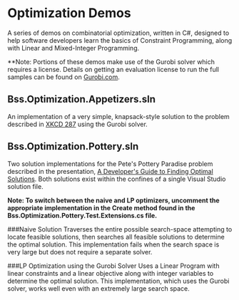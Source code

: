 # Optimization Demos
A series of demos on combinatorial optimization, written in C#, designed to help software 
developers learn the basics of Constraint Programming, along with Linear and 
Mixed-Integer Programming.

**Note: Portions of these demos make use of the Gurobi solver which requires a license.
Details on getting an evaluation license to run the full samples can 
be found on [Gurobi.com](http://www.gurobi.com/downloads/evaluation-request).


## Bss.Optimization.Appetizers.sln
An implementation of a very simple, knapsack-style solution to the problem described
in [XKCD 287](http://xkcd.com/287) using the Gurobi solver. 

 
## Bss.Optimization.Pottery.sln
Two solution implementations for the Pete's Pottery Paradise problem described in the
presentation, [A Developer's Guide to Finding Optimal Solutions](http://1drv.ms/1QqBcbh). 
Both solutions exist within the confines of a single Visual Studio solution file.

**Note: To switch between the naive and LP optimizers, uncomment the appropriate 
implementation in the Create method found in the 
Bss.Optimization.Pottery.Test.Extensions.cs file.**

###Naive Solution
Traverses the entire possible search-space attempting to locate feasible solutions, 
then searches all feasible solutions to determine the optimal solution.  This implementation
fails when the search space is very large but does not require a separate solver.

###LP Optimization using the Gurobi Solver
Uses a Linear Program with linear constraints and a linear objective along with integer 
variables to determine the optimal solution. This implementation, which uses the Gurobi solver,
works well even with an extremely large search space. 